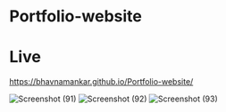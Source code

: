 # Portfolio-website
# Live
https://bhavnamankar.github.io/Portfolio-website/

![Screenshot (91)](https://github.com/bhavnamankar/Portfolio-website/assets/93175501/4fea0e74-47f8-45e3-891e-9021d7a4c278)
![Screenshot (92)](https://github.com/bhavnamankar/Portfolio-website/assets/93175501/c88558b1-2b7c-4f92-8dbd-3024595f875f)
![Screenshot (93)](https://github.com/bhavnamankar/Portfolio-website/assets/93175501/9b67e46a-e8e5-4ae8-b943-014308d1b2e6)
